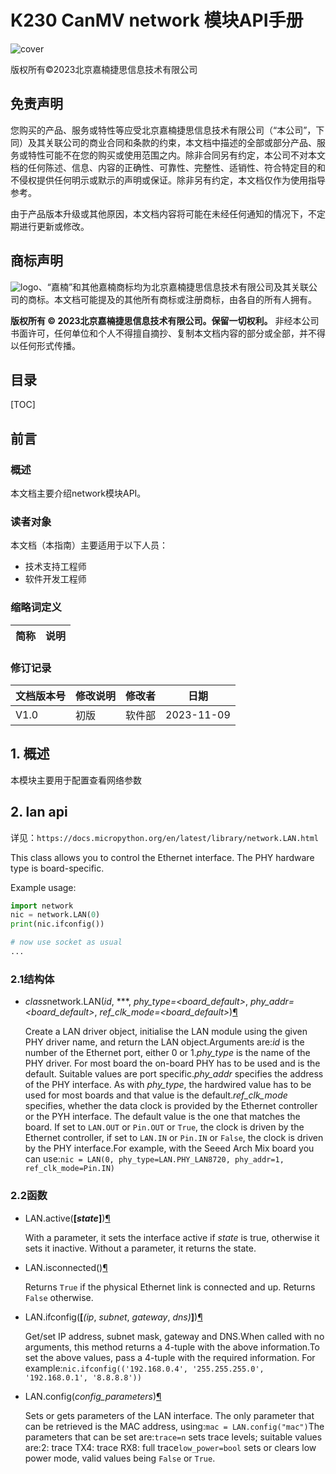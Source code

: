 # K230 CanMV network 模块API手册

![cover](C:\Users\wangjianxin\images\canaan-cover.png)

版权所有©2023北京嘉楠捷思信息技术有限公司

<div style="page-break-after:always"></div>

## 免责声明

您购买的产品、服务或特性等应受北京嘉楠捷思信息技术有限公司（“本公司”，下同）及其关联公司的商业合同和条款的约束，本文档中描述的全部或部分产品、服务或特性可能不在您的购买或使用范围之内。除非合同另有约定，本公司不对本文档的任何陈述、信息、内容的正确性、可靠性、完整性、适销性、符合特定目的和不侵权提供任何明示或默示的声明或保证。除非另有约定，本文档仅作为使用指导参考。

由于产品版本升级或其他原因，本文档内容将可能在未经任何通知的情况下，不定期进行更新或修改。

## 商标声明

![logo](C:\Users\wangjianxin\images\logo.png)、“嘉楠”和其他嘉楠商标均为北京嘉楠捷思信息技术有限公司及其关联公司的商标。本文档可能提及的其他所有商标或注册商标，由各自的所有人拥有。

**版权所有 © 2023北京嘉楠捷思信息技术有限公司。保留一切权利。**
非经本公司书面许可，任何单位和个人不得擅自摘抄、复制本文档内容的部分或全部，并不得以任何形式传播。

<div style="page-break-after:always"></div>

## 目录

[TOC]

## 前言

### 概述

本文档主要介绍network模块API。

### 读者对象

本文档（本指南）主要适用于以下人员：

- 技术支持工程师
- 软件开发工程师

### 缩略词定义

| 简称 | 说明 |
| ---- | ---- |

### 修订记录

| 文档版本号 | 修改说明 | 修改者 | 日期       |
| ---------- | -------- | ------ | ---------- |
| V1.0       | 初版     | 软件部 | 2023-11-09 |

## 1. 概述

本模块主要用于配置查看网络参数

## 2. lan api

详见：`https://docs.micropython.org/en/latest/library/network.LAN.html`

This class allows you to control the Ethernet interface. The PHY hardware type is board-specific.

Example usage:

```python
import network
nic = network.LAN(0)
print(nic.ifconfig())

# now use socket as usual
...
```

### 2.1结构体

- *class*network.LAN(*id*, ***, *phy_type=<board_default>*, *phy_addr=<board_default>*, *ref_clk_mode=<board_default>*)[¶](https://docs.micropython.org/en/latest/library/network.LAN.html#network.LAN)

  Create a LAN driver object, initialise the LAN module using the given PHY driver name, and return the LAN object.Arguments are:*id* is the number of the Ethernet port, either 0 or 1.*phy_type* is the name of the PHY driver. For most board the on-board PHY has to be used and is the default. Suitable values are port specific.*phy_addr* specifies the address of the PHY interface. As with *phy_type*, the hardwired value has to be used for most boards and that value is the default.*ref_clk_mode* specifies, whether the data clock is provided by the Ethernet controller or the PYH interface. The default value is the one that matches the board. If set to `LAN.OUT` or `Pin.OUT` or `True`, the clock is driven by the Ethernet controller, if set to `LAN.IN` or `Pin.IN` or `False`, the clock is driven by the PHY interface.For example, with the Seeed Arch Mix board you can use:`nic = LAN(0, phy_type=LAN.PHY_LAN8720, phy_addr=1, ref_clk_mode=Pin.IN)`

### 2.2函数

- LAN.active(**[***state***]**)[¶](https://docs.micropython.org/en/latest/library/network.LAN.html#network.LAN.active)

  With a parameter, it sets the interface active if *state* is true, otherwise it sets it inactive. Without a parameter, it returns the state.

- LAN.isconnected()[¶](https://docs.micropython.org/en/latest/library/network.LAN.html#network.LAN.isconnected)

  Returns `True` if the physical Ethernet link is connected and up. Returns `False` otherwise.

- LAN.ifconfig(**[***(ip*, *subnet*, *gateway*, *dns)***]**)[¶](https://docs.micropython.org/en/latest/library/network.LAN.html#network.LAN.ifconfig)

  Get/set IP address, subnet mask, gateway and DNS.When called with no arguments, this method returns a 4-tuple with the above information.To set the above values, pass a 4-tuple with the required information. For example:`nic.ifconfig(('192.168.0.4', '255.255.255.0', '192.168.0.1', '8.8.8.8'))`

- LAN.config(*config_parameters*)[¶](https://docs.micropython.org/en/latest/library/network.LAN.html#network.LAN.config)

  Sets or gets parameters of the LAN interface. The only parameter that can be retrieved is the MAC address, using:`mac = LAN.config("mac")`The parameters that can be set are:`trace=n` sets trace levels; suitable values are:2: trace TX4: trace RX8: full trace`low_power=bool` sets or clears low power mode, valid values being `False` or `True`.
